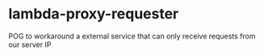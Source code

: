 # lambda-proxy-requester
POG to workaround a external service that can only receive requests from our server IP

